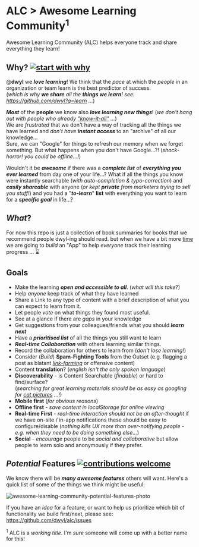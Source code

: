 # ALC > Awesome Learning Community<sup>1</sup>

Awesome Learning Community (ALC) helps everyone track
and share everything they learn!

## Why? [![start with why](https://img.shields.io/badge/start%20with-why%3F-brightgreen.svg?style=flat)](http://www.ted.com/talks/simon_sinek_how_great_leaders_inspire_action)

@**dwyl** we ***love learning***!
We think that the _pace_ at which the _people_
in an organization or team learn is the best predictor of success. <br />
(_which is why **we share** all the **things we learn**!
  see: https://github.com/dwyl?q=learn ..._)  

_**Most**_ of the **people** we know also _**love learning new things**_!
(_we don't hang out with people who already
["know-it-all"](https://en.wikipedia.org/wiki/Know-it-all) ..._)  
We are *frustrated* that we don't have a way of
tracking all the things we have learned
and *don't have* ***instant access*** to an "archive" of all our knowledge...  
Sure, we can "Google" for things to refresh our memory when we
forget something. But what happens when you don't have Google...?!
(*shock-horror! you could be offline...!*)

Wouldn't it be _**awesome**_ if there was a _**complete list**_
of _**everything you ever learned**_ from day one of your life...?
What if all the things you know were instantly searchable
(_with auto-completion & typo-correction_) and _**easily shareable**_ with
anyone (_or kept **private** from marketers trying to sell you stuff!_)
and you had a "_**to-learn**_" **list** with
everything you want to learn for a _**specific goal**_ in life...?

## _What_?

For now this repo is just a collection of book summaries
for books that we recommend people dwyl-ing should read.
but when we have a bit more [time](https://github.com/dwyl/time)
we are going to _build_ an "App" to help _everyone_
track their learning progress ...  :hourglass:


## Goals

+ Make the learning _**open and accessible to all**_. (_what will this take_?)
+ Help _anyone_ keep track of what they have learned
+ Share a Link to any type of content with a brief description of
what you can expect to learn from it.
+ Let people _vote_ on what things they found most useful.
+ See at a glance if there are _gaps_ in your knowledge
+ Get suggestions from your colleagues/friends what you should _**learn next**_
+ Have a _**prioritised list**_ of all the things you still want to learn
+ ***Real-time Collaboration*** with others learning similar things.
+ Record the collaboration for others to learn from (_don't lose learning!_)
+ Consider (_Build_) **Spam-Fighting Tools** from the Outset
(e.g. flagging a post as blatant
  [_link-farming_](https://moz.com/blog/whiteboard-friday-link-farming)
  or offensive content)
+ Content **translation**? (_english isn't the only spoken language_)
+ **Discoverability** - is Content Searchable (_findable_)
  or hard to find/surface?  
  (_searching for great learning materials should be as easy as googling for
    [cat pictures](https://www.google.co.uk/search?q=cat+funny&tbm=isch) ..._!)
+ **Mobile first** (_for obvious reasons_)
+ **Offline first** - _save content in localStorage for online viewing_
+ **Real-time First**  - _real-time interaction should not be an after-thought_
if we have on-site / in-app notifications these
should be easy to configure/disable
(_nothing kills UX more than over-notifying people - e.g. when they
  need to be doing something else..._)
+ **Social** - _encourage_ people to be _social and collaborative_
but allow people to learn solo and anonymously if they prefer.

## *Potential* Features [![contributions welcome](https://img.shields.io/badge/contributions-welcome-brightgreen.svg?style=flat)](https://github.com/dwyl/alc/issues)

We know there will be ***many awesome features*** others will
want. Here's a quick list of some of the things we think might be useful:

![awesome-learning-community-potential-features-photo](https://cloud.githubusercontent.com/assets/194400/7604270/b08ffe04-f937-11e4-9a35-8b72b4c130f7.jpg)


If you have an _idea_ for a feature,
or want to help us prioritize which bit of functionality
we build first/next, please see: https://github.com/dwyl/alc/issues

<sup>1</sup> ALC is a *working title*.
I'm *sure* someone will come up with a better name for this!
